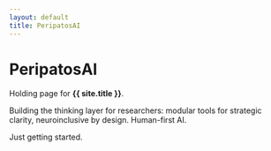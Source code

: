 ```yaml
---
layout: default
title: PeripatosAI
---
```


# PeripatosAI

Holding page for **{{ site.title }}**.

Building the thinking layer for researchers: modular tools for strategic clarity, neuroinclusive by design. 
Human-first AI. 

Just getting started.
